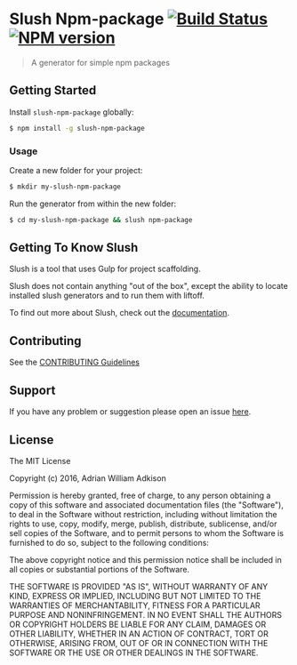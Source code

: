 # Slush Npm-package [![Build Status](https://secure.travis-ci.org/trainiac/slush-npm-package.png?branch=master)](https://travis-ci.org/trainiac/slush-npm-package) [![NPM version](https://badge-me.herokuapp.com/api/npm/slush-npm-package.png)](http://badges.enytc.com/for/npm/slush-npm-package)

> A generator for simple npm packages


## Getting Started

Install `slush-npm-package` globally:

```bash
$ npm install -g slush-npm-package
```

### Usage

Create a new folder for your project:

```bash
$ mkdir my-slush-npm-package
```

Run the generator from within the new folder:

```bash
$ cd my-slush-npm-package && slush npm-package
```

## Getting To Know Slush

Slush is a tool that uses Gulp for project scaffolding.

Slush does not contain anything "out of the box", except the ability to locate installed slush generators and to run them with liftoff.

To find out more about Slush, check out the [documentation](https://github.com/slushjs/slush).

## Contributing

See the [CONTRIBUTING Guidelines](https://github.com/trainiac/slush-npm-package/blob/master/CONTRIBUTING.md)

## Support
If you have any problem or suggestion please open an issue [here](https://github.com/trainiac/slush-npm-package/issues).

## License 

The MIT License

Copyright (c) 2016, Adrian William Adkison

Permission is hereby granted, free of charge, to any person
obtaining a copy of this software and associated documentation
files (the "Software"), to deal in the Software without
restriction, including without limitation the rights to use,
copy, modify, merge, publish, distribute, sublicense, and/or sell
copies of the Software, and to permit persons to whom the
Software is furnished to do so, subject to the following
conditions:

The above copyright notice and this permission notice shall be
included in all copies or substantial portions of the Software.

THE SOFTWARE IS PROVIDED "AS IS", WITHOUT WARRANTY OF ANY KIND,
EXPRESS OR IMPLIED, INCLUDING BUT NOT LIMITED TO THE WARRANTIES
OF MERCHANTABILITY, FITNESS FOR A PARTICULAR PURPOSE AND
NONINFRINGEMENT. IN NO EVENT SHALL THE AUTHORS OR COPYRIGHT
HOLDERS BE LIABLE FOR ANY CLAIM, DAMAGES OR OTHER LIABILITY,
WHETHER IN AN ACTION OF CONTRACT, TORT OR OTHERWISE, ARISING
FROM, OUT OF OR IN CONNECTION WITH THE SOFTWARE OR THE USE OR
OTHER DEALINGS IN THE SOFTWARE.

